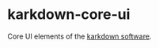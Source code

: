 # karkdown-core-ui
Core UI elements of the [karkdown software](https://github.com/enteraname74/Karkdown).

